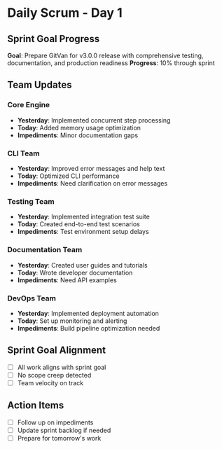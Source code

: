 # Daily Scrum - Day 1

## Sprint Goal Progress
**Goal**: Prepare GitVan for v3.0.0 release with comprehensive testing, documentation, and production readiness
**Progress**: 10% through sprint

## Team Updates

### Core Engine
- **Yesterday**: Implemented concurrent step processing
- **Today**: Added memory usage optimization
- **Impediments**: Minor documentation gaps

### CLI Team  
- **Yesterday**: Improved error messages and help text
- **Today**: Optimized CLI performance
- **Impediments**: Need clarification on error messages

### Testing Team
- **Yesterday**: Implemented integration test suite
- **Today**: Created end-to-end test scenarios
- **Impediments**: Test environment setup delays

### Documentation Team
- **Yesterday**: Created user guides and tutorials
- **Today**: Wrote developer documentation
- **Impediments**: Need API examples

### DevOps Team
- **Yesterday**: Implemented deployment automation
- **Today**: Set up monitoring and alerting
- **Impediments**: Build pipeline optimization needed

## Sprint Goal Alignment
- [ ] All work aligns with sprint goal
- [ ] No scope creep detected
- [ ] Team velocity on track

## Action Items
- [ ] Follow up on impediments
- [ ] Update sprint backlog if needed
- [ ] Prepare for tomorrow's work
